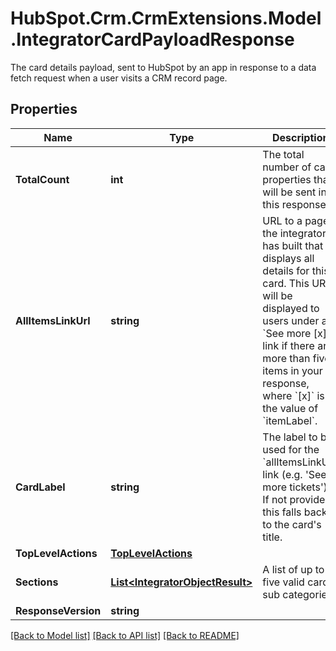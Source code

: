 # HubSpot.Crm.CrmExtensions.Model.IntegratorCardPayloadResponse
The card details payload, sent to HubSpot by an app in response to a data fetch request when a user visits a CRM record page.

## Properties

Name | Type | Description | Notes
------------ | ------------- | ------------- | -------------
**TotalCount** | **int** | The total number of card properties that will be sent in this response. | 
**AllItemsLinkUrl** | **string** | URL to a page the integrator has built that displays all details for this card. This URL will be displayed to users under a &#x60;See more [x]&#x60; link if there are more than five items in your response, where &#x60;[x]&#x60; is the value of &#x60;itemLabel&#x60;. | [optional] 
**CardLabel** | **string** | The label to be used for the &#x60;allItemsLinkUrl&#x60; link (e.g. &#39;See more tickets&#39;). If not provided, this falls back to the card&#39;s title. | [optional] 
**TopLevelActions** | [**TopLevelActions**](TopLevelActions.md) |  | [optional] 
**Sections** | [**List&lt;IntegratorObjectResult&gt;**](IntegratorObjectResult.md) | A list of up to five valid card sub categories. | [optional] 
**ResponseVersion** | **string** |  | [optional] 

[[Back to Model list]](../README.md#documentation-for-models) [[Back to API list]](../README.md#documentation-for-api-endpoints) [[Back to README]](../README.md)

